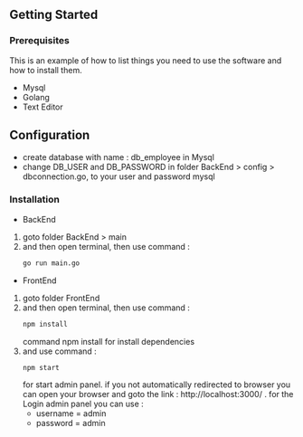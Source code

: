 
<!-- GETTING STARTED -->
## Getting Started

### Prerequisites

This is an example of how to list things you need to use the software and how to install them.
* Mysql
* Golang
* Text Editor

## Configuration
 * create database with name : db_employee in Mysql
 * change DB_USER and DB_PASSWORD in folder BackEnd > config > dbconnection.go, to your user and password mysql
 
### Installation

* BackEnd

1. goto folder BackEnd > main
2. and then open terminal, then use command : 
   ```sh
   go run main.go
   ```

* FrontEnd
1. goto folder FrontEnd 
2. and then open terminal, then use command : 
   ```sh
   npm install
   ```
   command npm install for install dependencies
3. and use command : 
   ```sh
   npm start
   ```
   for start admin panel. if you not automatically redirected to browser you can open your browser and goto the link : http://localhost:3000/ .
   for the Login admin panel you can use :
   * username = admin
   * password = admin
   
   
